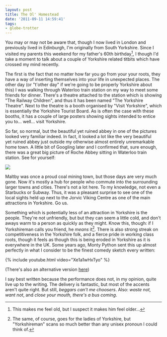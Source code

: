 ```yaml
---
layout: post
title: The Ol' Homestead
date: '2011-09-11 14:59:41'
tags:
- globe-trotter
---
```


You may or may not be aware that, though I now lived in London and previously lived in Edinburgh, I'm originally from South Yorkshire. Since I visited my parents this weekend for my father's 60th birthday[^1], I though I'd take a moment to talk about a couple of Yorkshire related titbits which have crossed my mind recently.  

The first is the fact that no matter how far you go from your your roots, they have a way of inserting themselves into your life in unexpected places. The other day (or "t'other day" if we're going to be properly Yorkshire about this) I was walking through Waterloo train station on my way to meet some friends for dinner. There's a theatre attached to the station which is showing "The Railway Children", and thus it has been named "The Yorkshire Theatre". Next to the theatre is a booth organised by "Visit Yorkshire", which is essentially the Yorkshire Tourist Board. As is often the case with these booths, it has a couple of large posters showing sights intended to entice you to… well… visit Yorkshire.  

<!-- More -->

So far, so normal, but the beautiful yet ruined abbey in one of the pictures looked very familiar indeed. In fact, it looked a lot like the very beautiful yet ruined abbey just outside my otherwise almost entirely unremarkable home town. A little bit of Googling later and I confirmed that, sure enough, there was a great big picture of Roche Abbey sitting in Waterloo train station. See for yourself:  

![](http://www.ntopsearch.com/media/images/f/f/ffba50d6-a214-4204-8fe8-9562dae62447/ffba50d6-a214-4204-8fe8-9562dae62447.jpg) 

Maltby was once a proud coal mining town, but those days are very much gone. Now it's mostly a hub for people who commute into the surrounding larger towns and cities. There's not a lot here. To my knowledge, not even a Starbucks or Subway. Thus, it was a pleasant surprise to see one of the local sights held up next to the Jorvic Viking Centre as one of the main attractions in Yorkshire. Go us.  

Something which is potentially less of an attraction in Yorkshire is the people. They're not unfriendly, but but they can seem a little cold, and don't aways warm to a person as quickly as they might. Know this, though: if I Yorkshireman calls you friend, he _means_ it[^2]. There is also strong streak on competitiveness in the Yorkshire folk, and a fierce pride in working class roots, though it feels as though this is being eroded in Yorkshire as it is everywhere in the UK. Some years ago, Monty Python sent this up almost perfectly in what I consider to be the finest comedy sketch every written: 

{% include youtube.html video="Xe1a1wHxTyo" %}

(There's also an alternative version [here](http://www.youtube.com/watch?v=-eDaSvRO9xA))

I say best written because the performance does not, in my opinion, quite live up to the writing. The delivery is fantastic, but most of the accents aren't quite right. But still, _beggars can't me choosers_. Also: _waste not, want not_, and _close your mouth, there's a bus coming_.  

[^1]: This makes me feel old, but I suspect it makes him feel older...  
[^2]: The same, of course, goes for the ladies of Yorkshire, but "Yorkshireman" scans so much better than any unisex pronoun I could think of.
